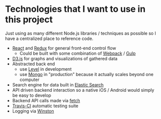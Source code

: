 # Technologies that I want to use in this project

Just using as many different Node.js libraries / techniques as possible so I have a centralized place to reference code.

- [React](https://facebook.github.io/react/) and [Redux](http://redux.js.org/docs/basics/UsageWithReact.html) for general front-end control flow
  - Could be built with some combination of [Webpack](https://webpack.github.io/) / [Gulp](http://gulpjs.com/)
- [D3.js](https://d3js.org/) for graphs and visualizations of gathered data
- Abstracted back end
  - use [Level](https://github.com/Level/levelup) in development 
  - use [Mongo](https://www.mongodb.com/) in "production" because it actually scales beyond one computer
- Search engine for data built in [Elastic Search](https://www.sitepoint.com/search-engine-node-elasticsearch/)
- API driven backend interaction so a native iOS / Android would simply be easy to develop
- Backend API calls made via [fetch](https://github.com/github/fetch)
- [Travis-CI](https://travis-ci.org/) automatic testing suite
- Logging via [Winston](https://github.com/winstonjs/winston)
